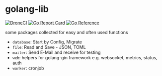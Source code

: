 # golang-lib
[![DroneCI](https://ci.codeberg.org/api/badges/genofire/golang-lib/status.svg?branch=main)](https://ci.codeberg.org/genofire/golang-lib)
[![Go Report Card](https://goreportcard.com/badge/codeberg.org/genofire/golang-lib)](https://goreportcard.com/report/codeberg.org/genofire/golang-lib)
[![Go Reference](https://pkg.go.dev/badge/codeberg.org/genofire/golang-lib.svg)](https://pkg.go.dev/codeberg.org/genofire/golang-lib)

some packages collected for easy and often used functions

- `database`: Start by Config, Migrate
- `file`: Read and Save - JSON, TOML
- `mailer`: Send E-Mail and receive for testing
- `web`: helpers for golang-gin framework e.g. websocket, metrics, status, auth
- `worker`: cronjob

